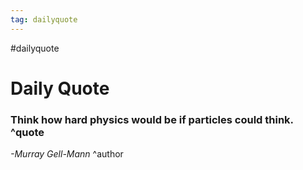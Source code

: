 ```yaml
---
tag: dailyquote
---
```


#dailyquote

# Daily Quote

### Think how hard physics would be if particles could think. ^quote
*-Murray Gell-Mann* ^author
